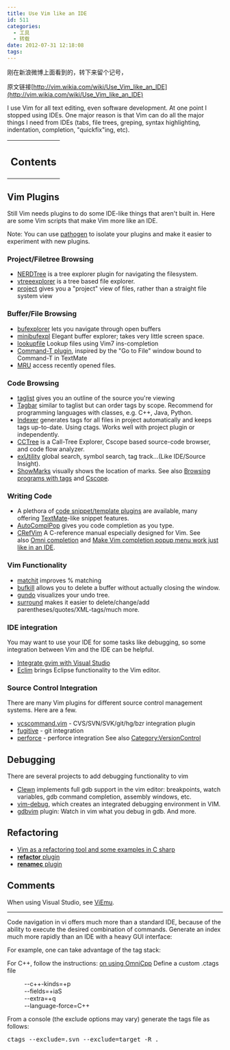 ```yaml
---
title: Use Vim like an IDE
id: 511
categories:
  - 工具
  - 转载
date: 2012-07-31 12:18:08
tags:
---
```


刚在新浪微博上面看到的，转下来留个记号，

原文链接[http://vim.wikia.com/wiki/Use_Vim_like_an_IDE](http://vim.wikia.com/wiki/Use_Vim_like_an_IDE)

I use Vim for all text editing, even software development. At one point I stopped using IDEs. One major reason is that Vim can do all the major things I need from IDEs (tabs, file trees, greping, syntax highlighting, indentation, completion, "quickfix"ing, etc).
<table id="toc">
<tbody>
<tr>
<td>
<div id="toctitle">

## Contents

</div></td>
</tr>
</tbody>
</table>

## Vim Plugins[![](data:image/gif;base64,R0lGODlhAQABAIABAAAAAP///yH5BAEAAAEALAAAAAABAAEAQAICTAEAOw%3D%3D)](http://vim.wikia.com/wiki/Use_Vim_like_an_IDE?action=edit&amp;section=1 "Edit Vim Plugins section")

Still Vim needs plugins to do some IDE-like things that aren't built in. Here are some Vim scripts that make Vim more like an IDE.

Note: You can use [pathogen](http://www.vim.org/scripts/script.php?script_id=2332) to isolate your plugins and make it easier to experiment with new plugins.

### Project/Filetree Browsing

*   [NERDTree](http://www.vim.org/scripts/script.php?script_id=1658) is a tree explorer plugin for navigating the filesystem.
*   [vtreeexplorer](http://www.vim.org/scripts/script.php?script_id=184) is a tree based file explorer.
*   [project](http://www.vim.org/scripts/script.php?script_id=69) gives you a "project" view of files, rather than a straight file system view

### Buffer/File Browsing[![](data:image/gif;base64,R0lGODlhAQABAIABAAAAAP///yH5BAEAAAEALAAAAAABAAEAQAICTAEAOw%3D%3D)](http://vim.wikia.com/wiki/Use_Vim_like_an_IDE?action=edit&amp;section=3 "Edit Buffer/File Browsing section")

*   [bufexplorer](http://www.vim.org/scripts/script.php?script_id=42) lets you navigate through open buffers
*   [minibufexpl](http://www.vim.org/scripts/script.php?script_id=159) Elegant buffer explorer; takes very little screen space.
*   [lookupfile](http://www.vim.org/scripts/script.php?script_id=1581) Lookup files using Vim7 ins-completion
*   [Command-T plugin](https://wincent.com/products/command-t/), inspired by the "Go to File" window bound to Command-T in TextMate
*   [MRU](http://www.vim.org/scripts/script.php?script_id=521) access recently opened files.

### Code Browsing[![](data:image/gif;base64,R0lGODlhAQABAIABAAAAAP///yH5BAEAAAEALAAAAAABAAEAQAICTAEAOw%3D%3D)](http://vim.wikia.com/wiki/Use_Vim_like_an_IDE?action=edit&amp;section=4 "Edit Code Browsing section")

*   [taglist](http://www.vim.org/scripts/script.php?script_id=273) gives you an outline of the source you're viewing
*   [Tagbar](http://www.vim.org/scripts/script.php?script_id=3465) similar to taglist but can order tags by scope. Recommend for programming languages with classes, e.g. C++, Java, Python.
*   [Indexer](http://www.vim.org/scripts/script.php?script_id=3221) generates tags for all files in project automatically and keeps tags up-to-date. Using ctags. Works well with project plugin or independently.
*   [CCTree](http://www.vim.org/scripts/script.php?script_id=2368) is a Call-Tree Explorer, Cscope based source-code browser, and code flow analyzer.
*   [exUtility](http://www.vim.org/scripts/script.php?script_id=1729) global search, symbol search, tag track...(Like IDE/Source Insight).
*   [ShowMarks](http://www.vim.org/scripts/script.php?script_id=152) visually shows the location of marks.
See also [Browsing programs with tags](http://vim.wikia.com/wiki/Browsing_programs_with_tags "Browsing programs with tags") and [Cscope](http://vim.wikia.com/wiki/Cscope "Cscope").

### Writing Code[![](data:image/gif;base64,R0lGODlhAQABAIABAAAAAP///yH5BAEAAAEALAAAAAABAAEAQAICTAEAOw%3D%3D)](http://vim.wikia.com/wiki/Use_Vim_like_an_IDE?action=edit&amp;section=5 "Edit Writing Code section")

*   A plethora of [code snippet/template plugins](http://vim.wikia.com/wiki/Category:Automated_Text_Insertion#Related_scripts "Category:Automated Text Insertion") are available, many offering [TextMate](http://en.wikipedia.org/wiki/Textmate#Snippets "wikipedia:Textmate")-like snippet features.
*   [AutoComplPop](http://www.vim.org/scripts/script.php?script_id=1879) gives you code completion as you type.
*   [CRefVim](http://www.vim.org/scripts/script.php?script_id=614) A C-reference manual especially designed for Vim.
See also [Omni completion](http://vim.wikia.com/wiki/Omni_completion "Omni completion") and [Make Vim completion popup menu work just like in an IDE](http://vim.wikia.com/wiki/Make_Vim_completion_popup_menu_work_just_like_in_an_IDE "Make Vim completion popup menu work just like in an IDE").

### Vim Functionality[![](data:image/gif;base64,R0lGODlhAQABAIABAAAAAP///yH5BAEAAAEALAAAAAABAAEAQAICTAEAOw%3D%3D)](http://vim.wikia.com/wiki/Use_Vim_like_an_IDE?action=edit&amp;section=6 "Edit Vim Functionality section")

*   [matchit](http://www.vim.org/scripts/script.php?script_id=39) improves % matching
*   [bufkill](http://www.vim.org/scripts/script.php?script_id=1147) allows you to delete a buffer without actually closing the window.
*   [gundo](http://www.vim.org/scripts/script.php?script_id=3304) visualizes your undo tree.
*   [surround](http://www.vim.org/scripts/script.php?script_id=1697) makes it easier to delete/change/add parentheses/quotes/XML-tags/much more.

### IDE integration[![](data:image/gif;base64,R0lGODlhAQABAIABAAAAAP///yH5BAEAAAEALAAAAAABAAEAQAICTAEAOw%3D%3D)](http://vim.wikia.com/wiki/Use_Vim_like_an_IDE?action=edit&amp;section=7 "Edit IDE integration section")

You may want to use your IDE for some tasks like debugging, so some integration between Vim and the IDE can be helpful.

*   [Integrate gvim with Visual Studio](http://vim.wikia.com/wiki/Integrate_gvim_with_Visual_Studio "Integrate gvim with Visual Studio")
*   [Eclim](http://eclim.org/) brings Eclipse functionality to the Vim editor.

### Source Control Integration[![](data:image/gif;base64,R0lGODlhAQABAIABAAAAAP///yH5BAEAAAEALAAAAAABAAEAQAICTAEAOw%3D%3D)](http://vim.wikia.com/wiki/Use_Vim_like_an_IDE?action=edit&amp;section=8 "Edit Source Control Integration section")

There are many Vim plugins for different source control management systems. Here are a few.

*   [vcscommand.vim](http://www.vim.org/scripts/script.php?script_id=90) - CVS/SVN/SVK/git/hg/bzr integration plugin
*   [fugitive](http://www.vim.org/scripts/script.php?script_id=2975) - git integration
*   [perforce](http://www.vim.org/scripts/script.php?script_id=240) - perforce integration
See also [Category:VersionControl](http://vim.wikia.com/wiki/Category:VersionControl)

## Debugging[![](data:image/gif;base64,R0lGODlhAQABAIABAAAAAP///yH5BAEAAAEALAAAAAABAAEAQAICTAEAOw%3D%3D)](http://vim.wikia.com/wiki/Use_Vim_like_an_IDE?action=edit&amp;section=9 "Edit Debugging section")

There are several projects to add debugging functionality to vim

*   [Clewn](http://clewn.sourceforge.net/) implements full gdb support in the vim editor: breakpoints, watch variables, gdb command completion, assembly windows, etc.
*   [vim-debug](http://jaredforsyth.com/projects/vim-debug/), which creates an integrated debugging environment in VIM.
*   [gdbvim](http://www.vim.org/scripts/script.php?script_id=84) plugin: Watch in vim what you debug in gdb. And more.

## Refactoring[![](data:image/gif;base64,R0lGODlhAQABAIABAAAAAP///yH5BAEAAAEALAAAAAABAAEAQAICTAEAOw%3D%3D)](http://vim.wikia.com/wiki/Use_Vim_like_an_IDE?action=edit&amp;section=10 "Edit Refactoring section")

*   [Vim as a refactoring tool and some examples in C sharp](http://vim.wikia.com/wiki/Vim_as_a_refactoring_tool_and_some_examples_in_C_sharp "Vim as a refactoring tool and some examples in C sharp")
*   [**refactor** plugin](http://www.vim.org/scripts/script.php?script_id=2087)
*   [**renamec** plugin](http://www.vim.org/scripts/script.php?script_id=2164)

## Comments[![](data:image/gif;base64,R0lGODlhAQABAIABAAAAAP///yH5BAEAAAEALAAAAAABAAEAQAICTAEAOw%3D%3D)](http://vim.wikia.com/wiki/Use_Vim_like_an_IDE?action=edit&amp;section=11 "Edit Comments section")

When using Visual Studio, see [ViEmu](http://www.ngedit.com/viemu.html).

* * *

Code navigation in vi offers much more than a standard IDE, because of the ability to execute the desired combination of commands. Generate an index much more rapidly than an IDE with a heavy GUI interface:

For example, one can take advantage of the tag stack:

For C++, follow the instructions: [on using OmniCpp](http://design.liberta.co.za/articles/code-completion-intellisense-for-cpp-in-vim-with-omnicppcomplete/) Define a custom .ctags file

<dl><dd>--c++-kinds=+p</dd><dd>--fields=+iaS</dd><dd>--extra=+q</dd><dd>--language-force=C++</dd></dl>From a console (the exclude options may vary) generate the tags file as follows:
<pre>ctags --exclude=.svn --exclude=target -R .</pre>